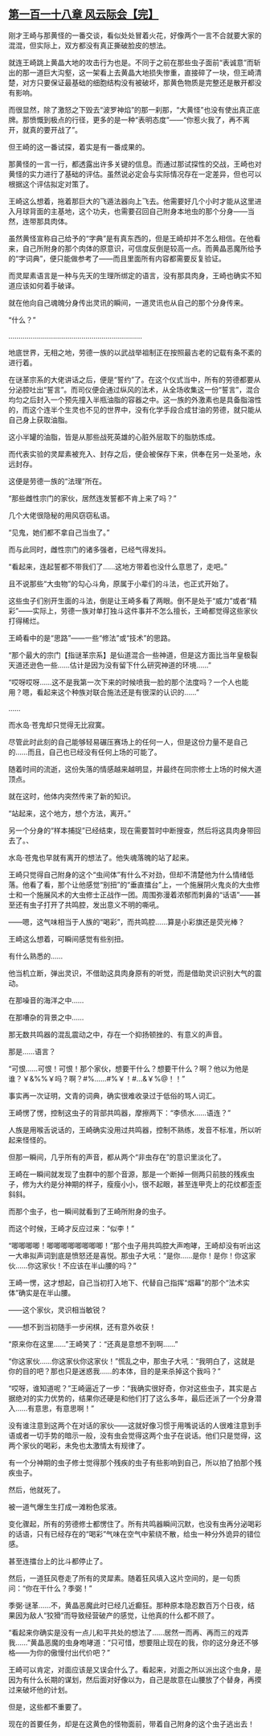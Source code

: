 ## [第一百一十八章 风云际会【完】](https://www.xxbiquge.com/11_11207/9212882.html)


  刚才王崎与那黄怪的一番交谈，看似处处冒着火花，好像两个一言不合就要大家的混混，但实际上，双方都没有真正撕破脸皮的想法。

  就连王崎跳上黄晶大地的攻击行为也是。不同于之前在那些虫子面前“表诚意”而斩出的那一道巨大沟壑，这一架看上去黄晶大地损失惨重，直接碎了一块，但王崎清楚，对方只要保证最基础的细胞结构没有被破坏，那黄色物质是完整还是散开都没有影响。

  而很显然，除了激怒之下毁去“波罗神焰”的那一刹那，“大黄怪”也没有使出真正底牌。那愤慨到极点的行径，更多的是一种“表明态度”——“你惹火我了，再不离开，就真的要开战了”。

  但王崎的这一番试探，着实是有一番成果的。

  那黄怪的一言一行，都透露出许多关键的信息。而通过那试探性的交战，王崎也对黄怪的实力进行了基础的评估。虽然说必定会与实际情况存在一定差异，但也可以根据这个评估拟定对策了。

  王崎这么想着，拖着那巨大的飞遁法器向上飞去。他需要好几个小时才能从这里进入月球背面的主基地，这个功夫，也需要召回自己附身本地虫的那个分身——当然，连带那具肉体。

  虽然黄怪宣称自己给予的“字典”是有真东西的，但是王崎却并不怎么相信。在他看来，自己所附身的那个肉体的原意识，可信度反倒是较高一点。而黄晶恶魔所给予的“字词典”，便只能做参考了——而且里面所有内容都需要反复验证。

  而灵犀素语言是一种与先天的生理所绑定的语言，没有那具肉身，王崎也确实不知道应该如何着手破译。

  就在他向自己魂魄分身传出灵讯的瞬间，一道灵讯也从自己的那个分身传来。

  “什么？”

  …………………………………………………………

  地底世界，无相之地，劳德一族的以武战举祖制正在按照最古老的记载有条不紊的进行着。

  在谜革宗系的大佬讲话之后，便是“誓约”了。在这个仪式当中，所有的劳德都要从分泌腔吐出“誓言”。而司仪便会通过纵风的法术，从全场收集这一份“誓言”，混合均匀之后封入一个预先撞入半瓶油脂的容器之中。这一族的外激素也是具备脂溶性的，而这个连半个生灵也不见的世界中，没有化学手段合成甘油的劳德，就只能从自己身上获取油脂。

  这小半罐的油脂，皆是从那些战死英雄的心脏外层取下的脂肪炼成。

  而代表实验的灵犀素被充入、封存之后，便会被保存下来，供奉在另一处圣地，永远封存。

  这便是劳德一族的“法理”所在。

  “那些雌性宗门的家伙，居然连发誓都不肯上来了吗？”

  几个大佬很隐秘的用风窃窃私语。

  “见鬼，她们都不拿自己当虫了。”

  而与此同时，雌性宗门的诸多强者，已经气得发抖。

  “看起来，连起誓都不带我们了……这地方带着也没什么意思了，走吧。”

  且不说那些“大虫物”的勾心斗角，原属于小辈们的斗法，也正式开始了。

  这些虫子们别开生面的斗法，倒是让王崎多看了两眼。倒不是处于“威力”或者“精彩”——实际上，劳德一族对单打独斗这件事并不怎么擅长，王崎都觉得这些家伙打得稀烂。

  王崎看中的是“思路”——一些“修法”或“技术”的思路。

  “那个最大的宗门【指谜革宗系】是仙道混合一些神道，但是这方面比当年皇极裂天道还逊色一些……估计是因为没有留下什么研究神道的环境……”

  “哎呀哎呀……这不是我第一次下来的时候喷我一脸的那个法度吗？一个人也能用？嗯，看起来这个种族对联合施法还是有很深的认识的……”

  ……

  而水岛·苍鬼却只觉得无比寂寞。

  尽管此时此刻的自己能够轻易碾压赛场上的任何一人，但是这份力量不是自己的……而且，自己也已经没有任何上场的可能了。

  随着时间的流逝，这份失落的情感越来越明显，并最终在同宗修士上场的时候大道顶点。

  就在这时，他体内突然传来了新的知识。

  “站起来，这个地方，想个方法，离开。”

  另一个分身的“样本捕捉”已经结束，现在需要暂时中断搜查，然后将这具肉身带回去了。、

  水岛·苍鬼也早就有离开的想法了。他失魂落魄的站了起来。

  王崎只觉得自己附身的这个“虫间体”有什么不对劲，但却不清楚他为什么情绪低落。他看了看，那个让他感觉“别扭”的“垂直擂台”上，一个施展阴火鬼炎的大虫修士和一个施展风术的大虫修士正战作一团。周围弥漫着浓郁而刺鼻的“话语”——甚至还有虫子打开了共鸣腔，发出意义不明的嘶吼。

  ——嗯，这气味相当于人族的“喝彩”，而共鸣腔……算是小彩旗还是荧光棒？

  王崎这么想着，可瞬间感觉有些别扭。

  有什么熟悉的……

  他当机立断，弹出灵识，不借助这具肉身原有的听觉，而是借助灵识识别大气的震动。

  在那噪音的海洋之中……

  在那嘈杂的背景之中……

  那无数共鸣器的混乱震动之中，存在一个抑扬顿挫的、有意义的声音。

  那是……语言？

  “可恨……可恨！可恨！那个家伙，想要干什么？想要干什么？啊？他以为他是谁？￥&amp;%%￥吗？啊？#%……#%￥！#…&amp;￥%@！！”

  事实再一次证明，文青的词典，确实很难收录过于低俗的骂人词汇。

  王崎愣了愣，控制这虫子的背部共鸣器，摩擦两下：“李债水……语连？”

  人族是用喉舌说话的，王崎确实没用过共鸣器，控制不熟练，发音不标准，所以听起来怪怪的。

  但那一瞬间，几乎所有的声音，都从两个“非虫存在”的意识里淡化了。

  王崎在一瞬间就发现了虫群中的那个音源，那是一个断掉一侧两只前肢的残疾虫子，修为大约是分神期的样子，瘦瘦小小，很不起眼，甚至连甲壳上的花纹都歪歪斜斜。

  而那个虫子，也一瞬间就看到了王崎所附身的虫子。

  而这个时候，王崎才反应过来：“似李！”

  “唧唧唧唧！唧唧唧唧唧唧唧唧！”那个虫子用共鸣腔大声咆哮，王崎却没有听出这一大串拟声词到底是愤怒还是喜悦。那虫子大吼：“是你……是你！是你！你这家伙……你这家伙！不应该在半山腰的吗？”

  王崎一愣，这才想起，自己当初打入地下、代替自己指挥“烟幕”的那个“法术实体”确实是在半山腰。

  ——这个家伙，灵识相当敏锐？

  ——想不到当初随手一步闲棋，还有意外收获！

  “原来你在这里……”王崎笑了：“还真是意想不到啊……”

  “你这家伙……你这家伙你这家伙！”慌乱之中，那虫子大吼：“我明白了，这就是你的目的吧？那也只是迷惑我……的本体，目的是来杀掉这个我吗？”

  “哎呀，谁知道呢？”王崎逼近了一步：“我确实很好奇，你对这些虫子，其实是占据绝对的实力优势的，结果你还硬是和他们打了这么多年，最后还派了一个分身潜入……有意思，有意思啊！”

  没有谁注意到这两个在对话的家伙——这就好像习惯于用嘴说话的人很难注意到手语或者一切手势的暗示一般，没有虫会觉得这两个虫子在说话。他们只是觉得，这两个家伙的喝彩，未免也太激情太有规律了。

  有一个分神期的虫子修士觉得那个残疾的虫子有些影响到自己，所以拍了拍那个残疾虫子。

  然后，他就死了。

  被一道气爆生生打成一滩粉色浆液。

  变化骤起，所有的劳德修士都愣住了。所有共鸣器瞬间沉默，也没有虫再分泌喝彩的话语，只有已经存在的“喝彩”气味在空气中萦绕不散，给虫一种分外诡异的错位感。

  甚至连擂台上的比斗都停止了。

  然后，一道狂风卷走了所有的灵犀素。随着狂风填入这片空间的，是一句质问：“你在干什么？季弼！”

  季弼·谜革……不，黄晶恶魔此时已经几近癫狂。那种原本隐忍数百万个日夜，结果因为敌人“狡猾”而导致经营破产的感觉，让他真的什么都不顾了。

  “看起来你确实是没有一点儿和平共处的想法了……居然一而再、再而三的戏弄我……”黄晶恶魔的虫身咆哮道：“只可惜，想要阻止现在的我，你的这分身还不够格——为你的傲慢付出代价吧？”

  王崎可以肯定，对面应该是又误会什么了。看起来，对面之所以派出这个虫身，是因为有什么长期的谋划，然后面对好像以为，自己是故意在山腰放了个替身，再摸过来破坏他的计划。

  但是，这些都不重要了。

  现在的首要任务，却是在这黄色的怪物面前，带着自己附身的这个虫子逃出去！
